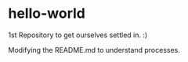 # hello-world
1st Repository to get ourselves settled in. :)

Modifying the README.md to understand processes.
